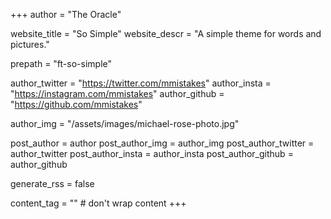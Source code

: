 +++
author = "The Oracle"

website_title = "So Simple"
website_descr = "A simple theme for words and pictures."

prepath = "ft-so-simple"

author_twitter = "https://twitter.com/mmistakes"
author_insta = "https://instagram.com/mmistakes"
author_github = "https://github.com/mmistakes"

author_img = "/assets/images/michael-rose-photo.jpg"

post_author = author
post_author_img = author_img
post_author_twitter = author_twitter
post_author_insta = author_insta
post_author_github = author_github

generate_rss = false

content_tag = ""    # don't wrap content
+++
